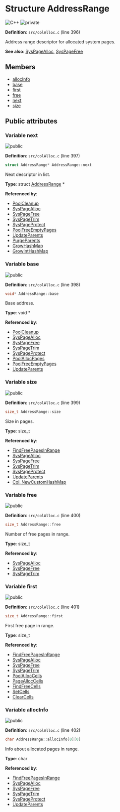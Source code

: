 <a id="struct_address_range"></a>
# Structure AddressRange

![][C++]
![][private]

**Definition**: `src/colAlloc.c` (line 396)

Address range descriptor for allocated system pages.

**See also**: [SysPageAlloc](col_alloc_8c.md#group__alloc_1ga9318fd94abe19ee6d962cacb9d08830f), [SysPageFree](col_alloc_8c.md#group__alloc_1gae87fa6ec29c10f180f511dfd1213fe5f)

## Members

* [allocInfo](struct_address_range.md#struct_address_range_1ae789f37dab3d981ccf15a020993bfd2e)
* [base](struct_address_range.md#struct_address_range_1a08fc12a83b7988aa0cb8fb45c1736076)
* [first](struct_address_range.md#struct_address_range_1aa8ee3a687b3f1fc91257feb0bd8704cf)
* [free](struct_address_range.md#struct_address_range_1ac7a3b5515ce98c3274f41566e880647e)
* [next](struct_address_range.md#struct_address_range_1a29b3c1f7a257bab2afa0a4ee5c63e60d)
* [size](struct_address_range.md#struct_address_range_1a80783f530919686945d93eb7b1e25623)

## Public attributes

<a id="struct_address_range_1a29b3c1f7a257bab2afa0a4ee5c63e60d"></a>
### Variable next

![][public]

**Definition**: `src/colAlloc.c` (line 397)

```cpp
struct AddressRange* AddressRange::next
```

Next descriptor in list.





**Type**: struct [AddressRange](struct_address_range.md#struct_address_range) *

**Referenced by**:

* [PoolCleanup](col_alloc_8c.md#group__alloc_1ga3ce5b284fd4b0c1f9efa518150268b81)
* [SysPageAlloc](col_alloc_8c.md#group__alloc_1ga9318fd94abe19ee6d962cacb9d08830f)
* [SysPageFree](col_alloc_8c.md#group__alloc_1gae87fa6ec29c10f180f511dfd1213fe5f)
* [SysPageTrim](col_alloc_8c.md#group__alloc_1ga16a9361484b90e5202862b29a03cb958)
* [SysPageProtect](col_alloc_8c.md#group__alloc_1ga35a37fb9d22a879405b65f3e90d09358)
* [PoolFreeEmptyPages](col_alloc_8c.md#group__alloc_1ga0c80585c5110f75f1bf723c9b93df073)
* [UpdateParents](col_alloc_8c.md#group__gc__parents_1gaa3d85dc993fb1b9831f82c25b8c07d3c)
* [PurgeParents](col_gc_8c.md#group__gc_1gae851dc24a0065a16f7149b2f10147b52)
* [GrowHashMap](col_hash_8c.md#group__hashmap__words_1ga695416e52176dc22863ffc2e36f9d9bb)
* [GrowIntHashMap](col_hash_8c.md#group__hashmap__words_1ga65bb60fab52dac94df55edd80a5300de)

<a id="struct_address_range_1a08fc12a83b7988aa0cb8fb45c1736076"></a>
### Variable base

![][public]

**Definition**: `src/colAlloc.c` (line 398)

```cpp
void* AddressRange::base
```

Base address.





**Type**: void *

**Referenced by**:

* [PoolCleanup](col_alloc_8c.md#group__alloc_1ga3ce5b284fd4b0c1f9efa518150268b81)
* [SysPageAlloc](col_alloc_8c.md#group__alloc_1ga9318fd94abe19ee6d962cacb9d08830f)
* [SysPageFree](col_alloc_8c.md#group__alloc_1gae87fa6ec29c10f180f511dfd1213fe5f)
* [SysPageTrim](col_alloc_8c.md#group__alloc_1ga16a9361484b90e5202862b29a03cb958)
* [SysPageProtect](col_alloc_8c.md#group__alloc_1ga35a37fb9d22a879405b65f3e90d09358)
* [PoolAllocPages](col_alloc_8c.md#group__alloc_1ga45316be86459e993b67bf27efbb8bf5f)
* [PoolFreeEmptyPages](col_alloc_8c.md#group__alloc_1ga0c80585c5110f75f1bf723c9b93df073)
* [UpdateParents](col_alloc_8c.md#group__gc__parents_1gaa3d85dc993fb1b9831f82c25b8c07d3c)

<a id="struct_address_range_1a80783f530919686945d93eb7b1e25623"></a>
### Variable size

![][public]

**Definition**: `src/colAlloc.c` (line 399)

```cpp
size_t AddressRange::size
```

Size in pages.





**Type**: size_t

**Referenced by**:

* [FindFreePagesInRange](col_alloc_8c.md#group__alloc_1ga36b4e5e8a0a88ada5fa956cadbe83460)
* [SysPageAlloc](col_alloc_8c.md#group__alloc_1ga9318fd94abe19ee6d962cacb9d08830f)
* [SysPageFree](col_alloc_8c.md#group__alloc_1gae87fa6ec29c10f180f511dfd1213fe5f)
* [SysPageTrim](col_alloc_8c.md#group__alloc_1ga16a9361484b90e5202862b29a03cb958)
* [SysPageProtect](col_alloc_8c.md#group__alloc_1ga35a37fb9d22a879405b65f3e90d09358)
* [UpdateParents](col_alloc_8c.md#group__gc__parents_1gaa3d85dc993fb1b9831f82c25b8c07d3c)
* [Col\_NewCustomHashMap](col_hash_8h.md#group__customhashmap__words_1gad516fa9041eb514e2c5193eb5d958f0e)

<a id="struct_address_range_1ac7a3b5515ce98c3274f41566e880647e"></a>
### Variable free

![][public]

**Definition**: `src/colAlloc.c` (line 400)

```cpp
size_t AddressRange::free
```

Number of free pages in range.





**Type**: size_t

**Referenced by**:

* [SysPageAlloc](col_alloc_8c.md#group__alloc_1ga9318fd94abe19ee6d962cacb9d08830f)
* [SysPageFree](col_alloc_8c.md#group__alloc_1gae87fa6ec29c10f180f511dfd1213fe5f)
* [SysPageTrim](col_alloc_8c.md#group__alloc_1ga16a9361484b90e5202862b29a03cb958)

<a id="struct_address_range_1aa8ee3a687b3f1fc91257feb0bd8704cf"></a>
### Variable first

![][public]

**Definition**: `src/colAlloc.c` (line 401)

```cpp
size_t AddressRange::first
```

First free page in range.





**Type**: size_t

**Referenced by**:

* [FindFreePagesInRange](col_alloc_8c.md#group__alloc_1ga36b4e5e8a0a88ada5fa956cadbe83460)
* [SysPageAlloc](col_alloc_8c.md#group__alloc_1ga9318fd94abe19ee6d962cacb9d08830f)
* [SysPageFree](col_alloc_8c.md#group__alloc_1gae87fa6ec29c10f180f511dfd1213fe5f)
* [SysPageTrim](col_alloc_8c.md#group__alloc_1ga16a9361484b90e5202862b29a03cb958)
* [PoolAllocCells](col_alloc_8c.md#group__alloc_1gafd84f35bab195e5e45a3338903dbd837)
* [PageAllocCells](col_alloc_8c.md#group__alloc_1ga40aaa69883691c7f291a07375ece72ec)
* [FindFreeCells](col_alloc_8c.md#group__alloc_1ga36d583de9ab3c9da67c3da5bef92d135)
* [SetCells](col_alloc_8c.md#group__alloc_1ga9eee2c912dd9c4dc461b8fa760204b5b)
* [ClearCells](col_alloc_8c.md#group__alloc_1ga5d95195ed024066e939d0564549e865d)

<a id="struct_address_range_1ae789f37dab3d981ccf15a020993bfd2e"></a>
### Variable allocInfo

![][public]

**Definition**: `src/colAlloc.c` (line 402)

```cpp
char AddressRange::allocInfo[0][0]
```

Info about allocated pages in range.





**Type**: char

**Referenced by**:

* [FindFreePagesInRange](col_alloc_8c.md#group__alloc_1ga36b4e5e8a0a88ada5fa956cadbe83460)
* [SysPageAlloc](col_alloc_8c.md#group__alloc_1ga9318fd94abe19ee6d962cacb9d08830f)
* [SysPageFree](col_alloc_8c.md#group__alloc_1gae87fa6ec29c10f180f511dfd1213fe5f)
* [SysPageTrim](col_alloc_8c.md#group__alloc_1ga16a9361484b90e5202862b29a03cb958)
* [SysPageProtect](col_alloc_8c.md#group__alloc_1ga35a37fb9d22a879405b65f3e90d09358)
* [UpdateParents](col_alloc_8c.md#group__gc__parents_1gaa3d85dc993fb1b9831f82c25b8c07d3c)

[public]: https://img.shields.io/badge/-public-brightgreen (public)
[C++]: https://img.shields.io/badge/language-C%2B%2B-blue (C++)
[private]: https://img.shields.io/badge/-private-red (private)